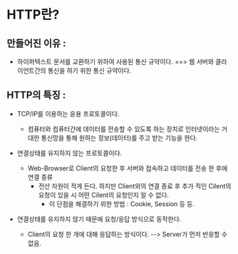# HTTP란?

## 만들어진 이유 : 
* 하이퍼텍스트 문서를 교환하기 위하여 사용된 통신 규약이다. ==> 웹 서버와 클라이언트간의 통신을 하기 위한 통신 규약이다.

## HTTP의 특징 :
* TCP/IP를 이용하는 응용 프로토콜이다.
    * 컴퓨터와 컴퓨터간에 데이터를 전송할 수 있도록 하는 장치로 인터넷이라는 거대한 통신망을 통해 원하는 정보(데이터)를 주고 받는 기능을 한다.

* 연결상태를 유지하지 않는 프로토콜이다.
    * Web-Browser로 Client의 요청한 후 서버와 접속하고 데이터를 전송 한 후에 연결 종류
        * 전산 자원이 적게 든다. 
        하지만 Client와의 연결 종료 후 추가 적인 Cilent의 요청이 있을 시 어떤 Cilent의 요청인지 알 수 없다.
            * 이 단점을 해결하기 위한 방법 : Cookie, Session 등 등.

* 연결상태를 유지하지 않기 때문에 요청/응답 방식으로 동작한다.
    * Client의 요청 한 개에 대해 응답하는 방식이다. --> Server가 먼저 반응할 수 없음.